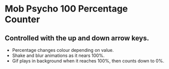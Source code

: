 # Mob Psycho 100 Percentage Counter
## Controlled with the up and down arrow keys.

- Percentage changes colour depending on value.
- Shake and blur animations as it nears 100%.
- Gif plays in background when it reaches 100%, then counts down to 0%.
